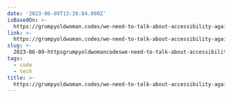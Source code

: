 ```yaml
---
date: '2023-06-09T13:38:04.000Z'
isBasedOn: >-
  https://grumpyoldwoman.codes/we-need-to-talk-about-accessibility-again-and-again-and-then-some-more/
link: >-
  https://grumpyoldwoman.codes/we-need-to-talk-about-accessibility-again-and-again-and-then-some-more/
slug: >-
  2023-06-09-httpsgrumpyoldwomancodeswe-need-to-talk-about-accessibility-again-and-again-and-then-some-more
tags:
  - code
  - tech
title: >-
  https://grumpyoldwoman.codes/we-need-to-talk-about-accessibility-again-and-again-and-then-some-more/
---
```


